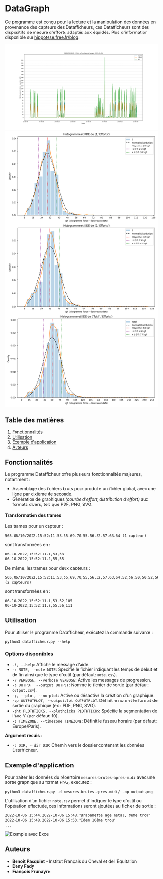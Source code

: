 # DataGraph

Ce programme est conçu pour la lecture et la manipulation des données en provenance des capteurs des Datafficheurs, ces Datafficheurs sont des dispositifs de mesure d'efforts adaptés aux équidés. Plus d'information disponible sur [hippotese.free.fr/blog](http://hippotese.free.fr/blog/index.php/?q=datafficheur).

![Exemple de sortie courbes](img/output.png)
![Exemple de sortie histogramme](img/output2.png)

## Table des matières
1. [Fonctionnalités](#fonctionnalités)
2. [Utilisation](#utilisation)
3. [Exemple d'application](#exemple-dapplication)
4. [Auteurs](#auteurs)

## Fonctionnalités

Le programme Datafficheur offre plusieurs fonctionnalités majeures, notamment :
* Assemblage des fichiers bruts pour produire un fichier global, avec une ligne par dixième de seconde.
* Génération de graphiques *(courbe d'effort, distribution d'effort)* aux formats divers, tels que PDF, PNG, SVG.
  
#### Transformation des trames

Les trames pour un capteur :
```csv
565,06/10/2022,15:52:11,53,55,69,70,55,56,52,57,63,64 (1 capteur)
```
sont transformées en :
```csv
06-10-2022,15:52:11.1,53,53
06-10-2022,15:52:11.2,55,55
```

De même, les trames pour deux capteurs :
```csv
565,06/10/2022,15:52:11,53,55,69,70,55,56,52,57,63,64,52,56,50,50,52,56,61,48,49,39 (2 capteurs)
```
sont transformées en :
```csv
06-10-2022,15:52:11.1,53,52,105
06-10-2022,15:52:11.2,55,56,111
```

## Utilisation

Pour utiliser le programme Datafficheur, exécutez la commande suivante :
```shell
python3 datafficheur.py --help
```

### Options disponibles

- `-h, --help`: Affiche le message d'aide.
- `-n NOTE, --note NOTE`: Spécifie le fichier indiquant les temps de début et de fin ainsi que le type d'outil (par défaut: `note.csv`).
- `-v VERBOSE, --verbose VERBOSE`: Active les messages de progression.
- `-o OUTPUT, --output OUTPUT`: Nomme le fichier de sortie (par défaut: `output.csv`).
- `-p, --plot, --no-plot`: Active ou désactive la création d'un graphique.
- `-op OUTPUTPLOT, --outputplot OUTPUTPLOT`: Définit le nom et le format de sortie du graphique (ex : PDF, PNG, SVG).
- `-pht PLOTHTICKS, --plothticks PLOTHTICKS`: Spécifie la segmentation de l'axe Y (par défaut: 10).
- `-z TIMEZONE, --timezone TIMEZONE`: Définit le fuseau horaire (par défaut: Europe/Paris).
  
**Argument requis** :
- `-d DIR, --dir DIR`: Chemin vers le dossier contenant les données Datafficheur.

## Exemple d'application

Pour traiter les données du répertoire `mesures-brutes-apres-midi` avec une sortie graphique au format PNG, exécutez :
```shell
python3 datafficheur.py -d mesures-brutes-apres-midi/ -op output.png
```

L'utilisation d'un fichier `note.csv` permet d'indiquer le type d'outil ou l'opération effectuée, ces informations seront ajoutées au fichier de sortie :
```csv
2022-10-06 15:44,2022-10-06 15:48,"Brabanette âge métal, 9ème trou"
2022-10-06 15:48,2022-10-06 15:53,"Idem 10ème trou"
...
```

![Exemple avec Excel](img/excel.png)

## Auteurs

- **Benoît Pasquiet** - Institut Français du Cheval et de l'Equitation
- **Deny Fady**
- **François Prunayre**
